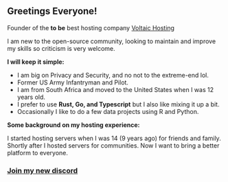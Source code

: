 ## Greetings Everyone!

Founder of the **to be** best hosting company [Voltaic Hosting](https://www.voltaic.host) 

I am new to the open-source community, looking to maintain and improve my skills so criticism is very welcome.

**I will keep it simple:**

- I am big on Privacy and Security, and no not to the extreme-end lol.
- Former US Army Infantryman and Pilot.
- I am from South Africa and moved to the United States when I was 12 years old.
- I prefer to use **Rust, Go, and Typescript** but I also like mixing it up a bit.
- Occasionally I like to do a few data projects using R and Python.

**Some background on my hosting experience:**

I started hosting servers when I was 14 (9 years ago) for friends and family. Shortly after I hosted servers for communities. Now I want to bring a better platform to everyone. 

### [Join my new discord](https://discord.gg/7HsqmvrqKG)
